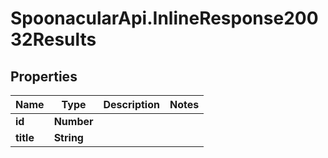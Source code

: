 # SpoonacularApi.InlineResponse20032Results

## Properties

Name | Type | Description | Notes
------------ | ------------- | ------------- | -------------
**id** | **Number** |  | 
**title** | **String** |  | 


